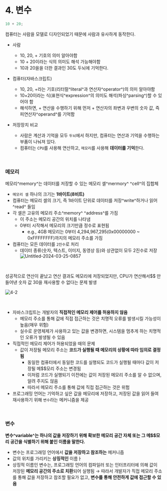 # 4. 변수

```js
10 + 20;
```

컴퓨터는 사람을 모델로 디자인되었기 때문에 사람과 유사하게 동작한다.

- 사람
  - 10, 20, + 기호의 의미 알아야함
  - 10 + 20이라는 식의 의미도 해석 가능해야함
  - 10과 20을을 더한 결과인 30도 두뇌에 기억한다.
- 컴퓨터(자바스크립트)

  - 10, 20, +라는 기호(리터럴^literal^과 연산자^operator^)의 의미 알아야함
  - 10+20이라는 식(표현식^expression^의 의미도 해석(파싱^parsing^)할 수 있어야 함
  - 해석하면, + 연산을 수행하기 위해 먼저 + 연산자의 좌변과 우변의 숫자 값, 즉 피연산자^operand^를 기억함

- 저장장치 비교
  - 사람은 계산과 기억을 모두 `두뇌`에서 하지만, 컴퓨터는 연산과 기억을 수행하는 부품이 나눠져 있다.
  - 컴퓨터는 `CPU`를 사용해 연산하고, `메모리`를 사용해 **데이터를 기억**한다.

<br>

### 메모리

메모리^memory^는 데이터를 저장할 수 있는 메모리 셀^mermory^ ^cell^의 집합체

- `메모리 셀` 하나의 크기는 **1바이트(8비트)**
- 컴퓨터는 메모리 셀의 크기, 즉 1바이트 단위로 데이터를 저장^write^하거나 읽어^read^ 들임
- 각 셀은 고유의 메모리 주소^memory^ ^address^를 가짐
  - 이 주소는 메모리 공간의 위치를 나타냄
  - 0부터 시작해서 메모리의 크기만큼 정수로 표현됨
    - e.g., 4GB 메모리는 0부터 4,294,967,295(0x00000000 ~ 0xFFFFFFFF)까지의 메모리 주소를 가짐
- 컴퓨터는 모든 데이터를 `2진수`로 처리
  - 데이터 종류(숫자, 텍스트, 이미지, 동영상 등)와 상관없이 모두 2진수로 저장
    <br>
    ![Untitled-2024-03-25-0857](https://github.com/lbo728/ModernJavaScript/assets/72309817/8c74e171-9b6f-43b4-bb07-fdf4f9c98b81)

<br>

성공적으로 연산이 끝났고 연산 결과도 메모리에 저장되었지만, CPU가 연산해서$$ 만들어낸 숫자 값 30을 재사용할 수 없다는 문제 발생

![4-2](https://github.com/lbo728/ModernJavaScript/assets/72309817/7e7fa80c-640f-4b72-ae96-bad982f39de0)

<br>

- 자바스크립트는 개발자의 **직접적인 메모리 제어를 허용하지 않음**
  - 메모리 주소를 통해 값에 직접 접근하는 것은 치명적 오류를 발생시킬 가능성이 높음(매우 위험)
  - 실수로 운영체제가 사용하고 있는 값을 변경하면, 시스템을 멈추게 하는 치명적인 오류가 발생될 수 있음
- 직접적인 메모리 제어가 허용되었을 때의 문제
  - 값이 저장될 메모리 주소는 **코드가 실행될 때 메모리의 상황에 따라 임의로 결정됨**
    - 동일한 컴퓨터에서 동일한 코드를 실행되도 코드가 실행될 때마다 값이 저장될 메$$모리 주소는 변경됨
    - 이처럼 코드가 실행되기 이전에는 값이 저장된 메모리 주소를 알 수 없으며, 알려 주지도 않음
    - 따라서 메모리 주소를 통해 값에 직접 접근하는 것은 위험
- 프로그래밍 언어는 기억하고 싶은 값을 메모리에 저장하고, 저장된 값을 읽어 들여 재사용하기 위해 `변수`라는 메커니즘을 제공

<br>

### 변수

**변수^variable^는 하나의 값을 저장하기 위해 확보한 메모리 공간 자체 또는 그 메$$모리 공간을 식별하기 위해 붙인 이름을 말한다.**

- 변수는 프로그래밍 언어에서 **값을 저장하고 참조하는** 메커니즘
- 값의 위치를 가리키는 **상징적인** 이름ㅏ
- 상징적 이름인 변수는, 프로그래밍 언어의 컴파일러 또는 인터프리터에 의해 값이 저장된 **메모리 공간의 주소로 치환**되어 실행됨
  → 따라서 개발자가 직접 메모리 주소를 통해 값을 저장하고 참조할 필요가 없고, **변수를 통해 안전하게 값에 접근할 수 있음**
